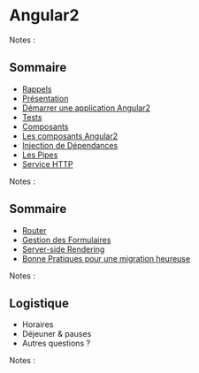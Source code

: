 # Angular2

<!-- .slide: class="page-title" -->

Notes :



## Sommaire

<!-- .slide: id="master-toc" class="toc" -->

- [Rappels](#/1)
- [Présentation](#/2)
- [Démarrer une application Angular2](#/3)
- [Tests](#/4)
- [Composants](#/5)
- [Les composants Angular2](#/6)
- [Injection de Dépendances](#/7)
- [Les Pipes](#/8)
- [Service HTTP](#/9)

Notes :



## Sommaire

<!-- .slide: class="toc" -->

- [Router](#/10)
- [Gestion des Formulaires](#/11)
- [Server-side Rendering](#/12)
- [Bonne Pratiques pour une migration heureuse](#/13)

Notes :



## Logistique

- Horaires
- Déjeuner & pauses
- Autres questions ?

Notes :



<!-- .slide: class="page-questions" -->

